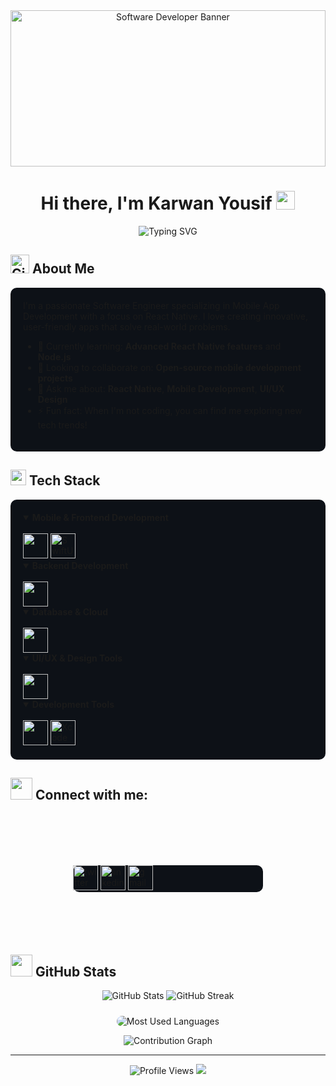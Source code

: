 <div align="center">
  <img src="https://i.gifer.com/OWUh.gif" alt="Software Developer Banner" width="100%" height="250px"/>

  <h1>Hi there, I'm Karwan Yousif <img src="https://raw.githubusercontent.com/MartinHeinz/MartinHeinz/master/wave.gif" width="30px" height="30px"/></h1>
  
  <p align="center">
    <img src="https://readme-typing-svg.demolab.com?font=Fira+Code&pause=1000&color=2C9AF7&center=true&vCenter=true&width=435&lines=Software+Engineer;Mobile+App+Development+Specialist;React+Native+Expert;UI%2FUX+Enthusiast" alt="Typing SVG" />
  </p>
</div>

## <img src="https://media.giphy.com/media/W5eoZHPpUx9sapR0eu/giphy.gif" width="30px" alt="Git"/> About Me
<div align="left" style="background: #0D1117; padding: 20px; border-radius: 10px;">
I'm a passionate Software Engineer specializing in Mobile App Development with a focus on React Native. I love creating innovative, user-friendly apps that solve real-world problems.

- 🌱 Currently learning: **Advanced React Native features** and **Node.js**
- 👯 Looking to collaborate on: **Open-source mobile development projects**
- 💬 Ask me about: **React Native**, **Mobile Development**, **UI/UX Design**
- ⚡ Fun fact: When I'm not coding, you can find me exploring new tech trends!
</div>

## <img src="https://media.giphy.com/media/QssGEmpkyEOhBCb7e1/giphy.gif" width="25"> Tech Stack
<div align="left" style="background: #0D1117; padding: 20px; border-radius: 10px;">
<details open>
  <summary><b>Mobile & Frontend Development</b></summary>
  <br/>
  <img src="https://skillicons.dev/icons?i=androidstudio,react,flutter,js,ts,swift" height="40"/>
  <img src="https://developer.apple.com/assets/elements/icons/swiftui/swiftui-96x96_2x.png" height="40" title="SwiftUI"/>
</details>

  <details open>
    <summary><b>Backend Development</b></summary>
    <br/>
    <img src="https://skillicons.dev/icons?i=nodejs,php,laravel" height="40"/>
  </details>

  <details open>
    <summary><b>Database & Cloud</b></summary>
    <br/>
    <img src="https://skillicons.dev/icons?i=mysql,sqlite,mongodb,firebase" height="40"/>
  </details>

  <details open>
    <summary><b>UI/UX & Design Tools</b></summary>
    <br/>
    <img src="https://skillicons.dev/icons?i=figma,ai,ps,xd" height="40"/>
  </details>

  <details open>
    <summary><b>Development Tools</b></summary>
    <br/>
    <img src="https://skillicons.dev/icons?i=git,github,postman,vscode" height="40"/>
    <img src="https://developer.apple.com/assets/elements/icons/xcode/xcode-96x96_2x.png" height="40" title="Xcode"/>
  </details>

</div>

## <img src="https://media.giphy.com/media/LnQjpWaON8nhr21vNW/giphy.gif" width="35"> Connect with me:
<div align="left" style="background: #0D1117; margin: 100px; border-radius: 10px;">
  <a href="https://x.com/Karwan_001?s=35" target="_blank" >
    <img src="https://skillicons.dev/icons?i=twitter" height="40" alt="twitter"/>
  </a>
  <a href="https://linkedin.com/in/karwan-yousif-747071308" target="_blank">
    <img src="https://skillicons.dev/icons?i=linkedin" height="40" alt="linkedin"/>
  </a>
  <a href="mailto:karwanusf1@gmail.com">
    <img src="https://skillicons.dev/icons?i=gmail" height="40" alt="gmail"/>
  </a>
</div>

## <img src="https://media.giphy.com/media/iY8CRBdQXODJSCERIr/giphy.gif" width="35"> GitHub Stats

<div align="center">
  <img src="https://github-readme-stats.vercel.app/api?username=KarwaN001&show_icons=true&theme=tokyonight&hide_border=true&bg_color=0D1117" alt="GitHub Stats" />
  
  <img src="https://github-readme-streak-stats.herokuapp.com/?user=KarwaN001&theme=tokyonight&hide_border=true&background=0D1117" alt="GitHub Streak" />
  
  <img 
    src="https://github-profile-summary-cards.vercel.app/api/cards/repos-per-language?username=KarwaN001&theme=tokyonight&hide_border=true&bg_color=0D1117&layout=compact" 
    alt="Most Used Languages" 
    style="border-radius: 10px; background: none; margin-top: 10px;" 
  />
</div>

<div align="center">
  <img src="https://github-readme-activity-graph.vercel.app/graph?username=KarwaN001&theme=tokyo-night&hide_border=true&bg_color=0D1117" alt="Contribution Graph" />
</div>

---
<div align="center">
  <img src="https://komarev.com/ghpvc/?username=KarwaN001&label=Profile%20Views&color=0e75b6&style=flat" alt="Profile Views" />
  
  <img src="https://capsule-render.vercel.app/api?type=waving&color=gradient&height=100&section=footer"/>
</div>

